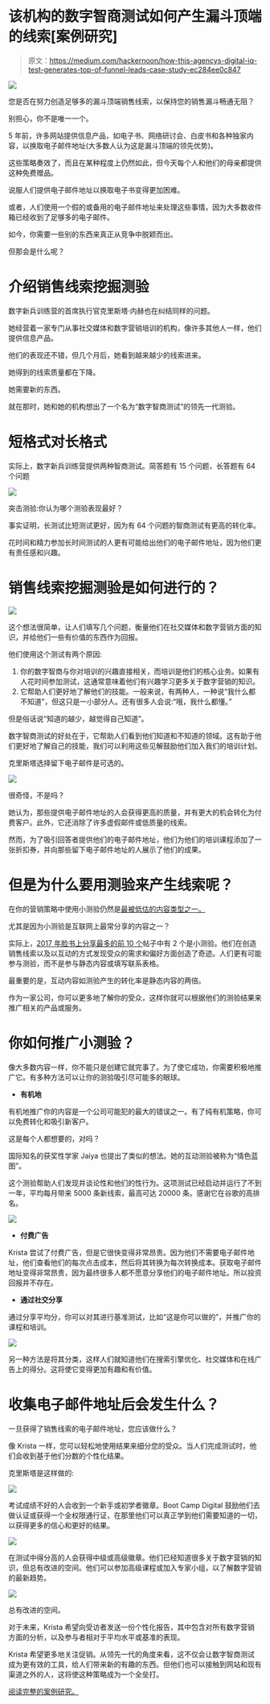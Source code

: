 # 该机构的数字智商测试如何产生漏斗顶端的线索[案例研究]

> 原文：<https://medium.com/hackernoon/how-this-agencys-digital-iq-test-generates-top-of-funnel-leads-case-study-ec284ee0c847>

![](img/408ae5f1369e40a0b0184866611a170a.png)

您是否在努力创造足够多的漏斗顶端销售线索，以保持您的销售漏斗畅通无阻？

别担心，你不是唯一一个。

5 年前，许多网站提供信息产品，如电子书、网络研讨会、白皮书和各种独家内容，以换取电子邮件地址(大多数人认为这是漏斗顶端的领先优势)。

这些策略奏效了，而且在某种程度上仍然如此，但今天每个人和他们的母亲都提供这种免费赠品。

说服人们提供电子邮件地址以换取电子书变得更加困难。

或者，人们使用一个假的或备用的电子邮件地址来处理这些事情，因为大多数收件箱已经收到了足够多的电子邮件。

如今，你需要一些别的东西来真正从竞争中脱颖而出。

但那会是什么呢？

# 介绍销售线索挖掘测验

数字新兵训练营的首席执行官克里斯塔·内赫也在纠结同样的问题。

她经营着一家专门从事社交媒体和数字营销培训的机构，像许多其他人一样，他们提供信息产品。

他们的表现还不错，但几个月后，她看到越来越少的线索进来。

她得到的线索质量都在下降。

她需要新的东西。

就在那时，她和她的机构想出了一个名为“数字智商测试”的领先一代测验。

# 短格式对长格式

实际上，数字新兵训练营提供两种智商测试。简答题有 15 个问题，长答题有 64 个问题

![](img/ddd6c696891bf3ee8b903f0d2e0750db.png)

突击测验:你认为哪个测验表现最好？

事实证明，长测试比短测试更好，因为有 64 个问题的智商测试有更高的转化率。

花时间和精力参加长时间测试的人更有可能给出他们的电子邮件地址，因为他们更有责任感和兴趣。

# 销售线索挖掘测验是如何进行的？

![](img/7f1e7827cad4be3b46db090f672413f1.png)

这个想法很简单，让人们填写几个问题，衡量他们在社交媒体和数字营销方面的知识，并给他们一些有价值的东西作为回报。

他们使用这个测试有两个原因:

1.  你的数字智商与你对培训的兴趣直接相关，而培训是他们的核心业务。如果有人花时间参加测试，这通常意味着他们有兴趣学习更多关于数字营销的知识。
2.  它帮助人们更好地了解他们的技能。一般来说，有两种人，一种说“我什么都不知道”，但这只是一小部分人。还有很多人会说:“哦，我什么都懂。”

但是俗话说“知道的越少，越觉得自己知道”。

数字智商测试的好处在于，它帮助人们看到他们知道和不知道的领域。这有助于他们更好地了解自己的技能，我们可以利用这些见解鼓励他们加入我们的培训计划。

克里斯塔选择留下电子邮件是可选的。

![](img/91b0437fa503f7edd53f14287031ca8e.png)

很奇怪，不是吗？

她认为，那些提供电子邮件地址的人会获得更高的质量，并有更大的机会转化为付费客户。此外，它还消除了许多虚假邮件或低质量的线索。

然而，为了吸引回答者提供他们的电子邮件地址，他们为他们的培训课程添加了一张折扣券，并向那些留下电子邮件地址的人展示了他们的成果。

# 但是为什么要用测验来产生线索呢？

在你的营销策略中使用小测验仍然是[最被低估的内容类型之一。](https://www.impactbnd.com/blog/3-of-the-most-underrated-types-of-content-you-should-try)

尤其是因为小测验是互联网上最常分享的内容之一？

实际上，[2017 年脸书上分享最多的前 10 个](http://buzzsumo.com/blog/the-most-shared-facebook-content-posts-videos/)帖子中有 2 个是小测验。他们在创造销售线索以及以互动的方式发现受众的需求和偏好方面创造了奇迹。人们更有可能参与测验，而不是参与静态内容或填写联系表格。

最重要的是，互动内容如测验产生的转化率是静态内容的两倍。

作为一家公司，你可以更多地了解你的受众，这样你就可以根据他们的测验结果来推广相关的产品或服务。

# 你如何推广小测验？

像大多数内容一样，你不能只是创建它就完事了。为了使它成功，你需要积极地推广它。有多种方法可以让你的测验吸引尽可能多的眼球。

*   **有机地**

有机地推广你的内容是一个公司可能犯的最大的错误之一。有了纯有机策略，你可以免费转化和吸引新客户。

这是每个人都想要的，对吗？

国际知名的获奖性学家 Jaiya 也提出了类似的想法。她的互动测验被称为“情色蓝图”。

这个测验帮助人们发现并谈论性和他们的性行为。这项测试已经启动并运行了不到一年，平均每月带来 5000 条新线索，最高可达 20000 条。感谢它在谷歌的高排名。

![](img/946406910ca28ee55d5247bfb90c3f76.png)

*   **付费广告**

Krista 尝试了付费广告，但是它很快变得非常昂贵。因为他们不需要电子邮件地址，他们查看他们的每次点击成本，然后将其转换为每次转换成本。获取电子邮件地址变得非常昂贵，因为最终很多人都不愿意分享他们的电子邮件地址。所以投资回报并不存在。

*   **通过社交分享**

通过分享平均分，你可以对其进行基准测试，比如“这是你可以做的”，并推广你的课程和培训。

![](img/ed60e056856bc2bd501c16326f3d58ee.png)

另一种方法是将其分类，这样人们就知道他们在搜索引擎优化、社交媒体和在线广告上的得分。这将使它变得更加有趣和有价值。

# 收集电子邮件地址后会发生什么？

一旦获得了销售线索的电子邮件地址，您应该做什么？

像 Krista 一样，您可以轻松地使用结果来细分您的受众。当人们完成测试时，他们会收到基于他们分数的个性化结果。

克里斯塔是这样做的:

![](img/687780ae109e131ce072a1406c5af3f0.png)

考试成绩不好的人会收到一个新手或初学者徽章。Boot Camp Digital 鼓励他们去做认证或获得一个全权限通行证，在那里他们可以真正学到他们需要知道的一切，以获得更多的信心和更好的结果。

![](img/0c49b94d7a10eec3a0e422de6ca1a265.png)

在测试中得分高的人会获得中级或高级徽章。他们已经知道很多关于数字营销的知识，但总有改进的空间。他们可以参加高级课程或加入专家小组，以了解数字营销的最新趋势。

![](img/0e0b0e9671eec29eb989e229898f92f1.png)

总有改进的空间。

对于未来，Krista 希望向受访者发送一份个性化报告，其中包含对所有数字营销方面的分析，以及参与者相对于平均水平或基准的表现。

Krista 希望更多地关注促销。从领先一代的角度来看，这不仅会让数字智商测试成为更有效的工具，给人们带来新的有趣的东西。但他们也可以接触到网站和现有渠道之外的人，这将使这种策略成为一个全垒打。

[阅读完整的案例研究。](https://surveyanyplace.com/boot-camp-digital-case-study/)